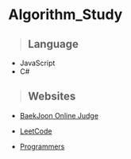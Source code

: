 ﻿# Algorithm_Study
 
 > ## Language 

- JavaScript
- C#


 > ## Websites

- [BaekJoon Online Judge](https://www.acmicpc.net/, "go to link")
  
- [LeetCode](https://leetcode.com/explore/, "go to link")
  
- [Programmers](https://programmers.co.kr/, "go to link")
